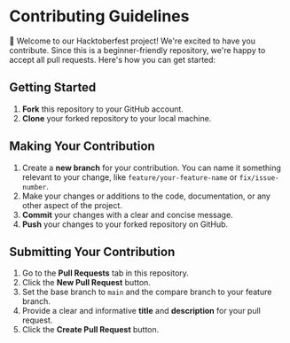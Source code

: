 # Contributing Guidelines

👋 Welcome to our Hacktoberfest project! We're excited to have you contribute. Since this is a beginner-friendly repository, we're happy to accept all pull requests. Here's how you can get started:

## Getting Started

1. **Fork** this repository to your GitHub account.
2. **Clone** your forked repository to your local machine.

## Making Your Contribution

1. Create a **new branch** for your contribution. You can name it something relevant to your change, like `feature/your-feature-name` or `fix/issue-number`.
2. Make your changes or additions to the code, documentation, or any other aspect of the project.
3. **Commit** your changes with a clear and concise message.
4. **Push** your changes to your forked repository on GitHub.

## Submitting Your Contribution

1. Go to the **Pull Requests** tab in this repository.
2. Click the **New Pull Request** button.
3. Set the base branch to `main` and the compare branch to your feature branch.
4. Provide a clear and informative **title** and **description** for your pull request.
5. Click the **Create Pull Request** button.
